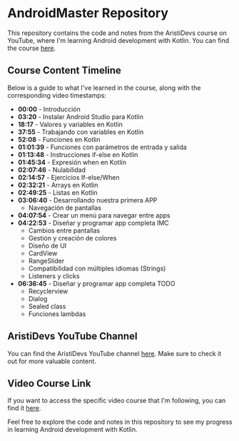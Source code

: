 # AndroidMaster Repository

This repository contains the code and notes from the AristiDevs course on YouTube, where I'm learning Android development with Kotlin. You can find the course [here](https://youtu.be/vJapzH_46a8?si=MdCpARz8QtOHINNM).

## Course Content Timeline

Below is a guide to what I've learned in the course, along with the corresponding video timestamps:

- **00:00** - Introducción
- **03:20** - Instalar Android Studio para Kotlin
- **18:17** - Valores y variables en Kotlin
- **37:55** - Trabajando con variables en Kotlin
- **52:08** - Funciones en Kotlin
- **01:01:39** - Funciones con parámetros de entrada y salida
- **01:13:48** - Instrucciones if-else en Kotlin
- **01:45:34** - Expresión when en Kotlin
- **02:07:46** - Nulabilidad
- **02:14:57** - Ejercicios If-else/When
- **02:32:21** - Arrays en Kotlin
- **02:49:25** - Listas en Kotlin
- **03:06:40** - Desarrollando nuestra primera APP
  - Navegación de pantallas
- **04:07:54** - Crear un menú para navegar entre apps
- **04:22:53** - Diseñar y programar app completa IMC
  - Cambios entre pantallas
  - Gestión y creación de colores
  - Diseño de UI
  - CardView
  - RangeSlider
  - Compatibilidad con múltiples idiomas (Strings)
  - Listeners y clicks
- **06:36:45** - Diseñar y programar app completa TODO
  - Recyclerview
  - Dialog
  - Sealed class
  - Funciones lambdas

## AristiDevs YouTube Channel

You can find the AristiDevs YouTube channel [here](https://www.youtube.com/@AristiDevs). Make sure to check it out for more valuable content.

## Video Course Link

If you want to access the specific video course that I'm following, you can find it [here](https://youtu.be/vJapzH_46a8?si=cJRQMuQIx6qhIIsw).

Feel free to explore the code and notes in this repository to see my progress in learning Android development with Kotlin.
